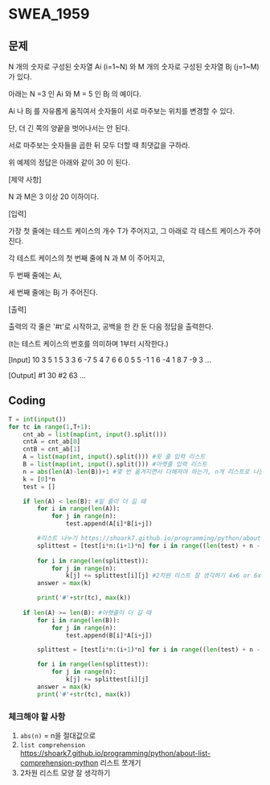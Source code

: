 # SWEA_1959

## 문제
N 개의 숫자로 구성된 숫자열 Ai (i=1~N) 와 M 개의 숫자로 구성된 숫자열 Bj (j=1~M) 가 있다.

아래는 N =3 인 Ai 와 M = 5 인 Bj 의 예이다.

Ai 나 Bj 를 자유롭게 움직여서 숫자들이 서로 마주보는 위치를 변경할 수 있다.

단, 더 긴 쪽의 양끝을 벗어나서는 안 된다.

서로 마주보는 숫자들을 곱한 뒤 모두 더할 때 최댓값을 구하라.

위 예제의 정답은 아래와 같이 30 이 된다.

[제약 사항]

N 과 M은 3 이상 20 이하이다.

[입력]

가장 첫 줄에는 테스트 케이스의 개수 T가 주어지고, 그 아래로 각 테스트 케이스가 주어진다.

각 테스트 케이스의 첫 번째 줄에 N 과 M 이 주어지고,

두 번째 줄에는 Ai,

세 번째 줄에는 Bj 가 주어진다.

[출력]

출력의 각 줄은 '#t'로 시작하고, 공백을 한 칸 둔 다음 정답을 출력한다.

(t는 테스트 케이스의 번호를 의미하며 1부터 시작한다.)

[Input]
10
3 5
1 5 3
3 6 -7 5 4
7 6
6 0 5 5 -1 1 6
-4 1 8 7 -9 3
...

[Output]
#1 30
#2 63
...

## Coding
```py
T = int(input())
for tc in range(1,T+1):
    cnt_ab = list(map(int, input().split()))
    cntA = cnt_ab[0]
    cntB = cnt_ab[1]
    A = list(map(int, input().split())) #윗 줄 입력 리스트
    B = list(map(int, input().split())) #아랫줄 입력 리스트
    n = abs(len(A)-len(B))+1 #몇 번 옮겨지면서 더해져야 하는가, n개 리스트로 나눈다
    k = [0]*n
    test = [] 

    if len(A) < len(B): #밑 줄이 더 길 때
        for i in range(len(A)):
            for j in range(n):
                test.append(A[i]*B[i+j])

        #리스트 나누기 https://shoark7.github.io/programming/python/about-list-comprehension-python
        splittest = [test[i*n:(i+1)*n] for i in range((len(test) + n - 1) // n)]
        
        for i in range(len(splittest)):
            for j in range(n):
                k[j] += splittest[i][j] #2차원 리스트 잘 생각하기 4x6 or 6x4
        answer = max(k)

        print('#'+str(tc), max(k))
    
    if len(A) >= len(B): #아랫줄이 더 길 때
        for i in range(len(B)):
            for j in range(n):
                test.append(B[i]*A[i+j])

        splittest = [test[i*n:(i+1)*n] for i in range((len(test) + n - 1) // n)]

        for i in range(len(splittest)):
            for j in range(n):
                k[j] += splittest[i][j]
        answer = max(k)
        print('#'+str(tc), max(k))
```

### 체크해야 할 사항
1. `abs(n)` = n을 절대값으로
2. `list comprehension` https://shoark7.github.io/programming/python/about-list-comprehension-python
리스트 쪼개기
3. 2차원 리스트 모양 잘 생각하기


